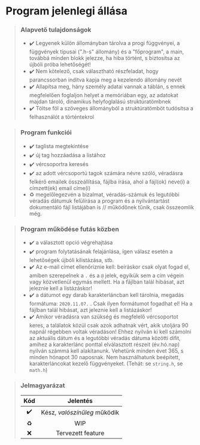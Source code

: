 # Program jelenlegi állása

> ### Alapvető tulajdonságok
> - :heavy_check_mark: Legyenek külön állományban tárolva a progi függvényei, a függvények típusai (".h-s" állomány) és a "főprogram", a main, továbbá minden blokk jelezze, ha hiba történt, s biztosítsa az újbóli próba lehetőségét!
> - :heavy_check_mark: Nem kötelező, csak választható részfeladat, hogy parancssorban indítva kapja meg a kezelendo állomány nevét
> - :heavy_check_mark: Allapítsa meg, hány személy adatai vannak a táblán, s ennek megfelelően foglaljon helyet a memóriában egy, az adatokat majdan tároló, dinamikus helyfoglalású struktúratömbnek
> - :heavy_check_mark: Töltse föl a szöveges állományból a struktúratömböt tudósítsa a felhasználót a történtekrol

> ### Program funkciói
> - :heavy_check_mark: taglista megtekintése
> - :heavy_check_mark: új tag hozzáadása a listához
> - :heavy_check_mark: vércsoportra keresés
> - :heavy_check_mark: az adott vércsoportú tagok számára névre szóló, véradásra felkérő emailek összeállítása, fájlba írása, ahol a fájl(ok) neve(i) a címzett(ek) email címe(i)
> - :recycle: megelőlegezvén a bizalmat, véradás-számuk és legutóbbi véradás dátumuk felülírása a program és a nyilvántartást dokumentáló fájl listájában is // működőnek tűnik, csak összeomlik még.

> ### Program működése futás közben
> - :heavy_check_mark: a választott opció végrehajtása
> - :heavy_check_mark: program folytatásának felajánlása, igen válasz esetén a lehetőségek újbóli kilistázása, stb.
> - :heavy_check_mark: Az e-mail címet ellenőriznie kell: beíráskor csak olyat fogad el, amiben szerepelnek a `.` és a `@` jelek, egyikük sem a cím végein vagy közvetlenül egymás mellett. Ha a fájlban talál hibásat, azt jeleznie kell a listázáskor!
> - :heavy_check_mark: a dátumot egy darab karakterláncban kell tárolnia, megadás formátuma: `2020.11.07.` . Csak ilyen formátumot fogadhat el! Ha a fájlban talál hibásat, azt jeleznie kell a listázáskor!
> - :heavy_check_mark: Amikor véradásra van szükség és megfelelő vércsoportot keres, a találatok közül csak azok adhatnak vért, akik utoljára 90 napnál régebben voltak véradáson! Ehhez nyilván ki kell számolni az aktuális dátum és a legutóbbi véradás dátuma közötti difit, amihez a karakterlánc ponttal elválasztott részeit (év.hó.nap) nyilván számmá kell alakítanunk. Vehetünk minden évet 365, s minden hónapot 30 naposnak. Nem használhatunk beépített, karakterláncokat kezelő függvényeket. (Tehát: se `string.h`, se `math.h`)

> ### Jelmagyarázat
> | Kód | Jelentés |
> | :-: | :-: |
> | :heavy_check_mark: | Kész, *valószínűleg* működik |
> | :recycle: | WIP |
> | :x: | Tervezett feature |